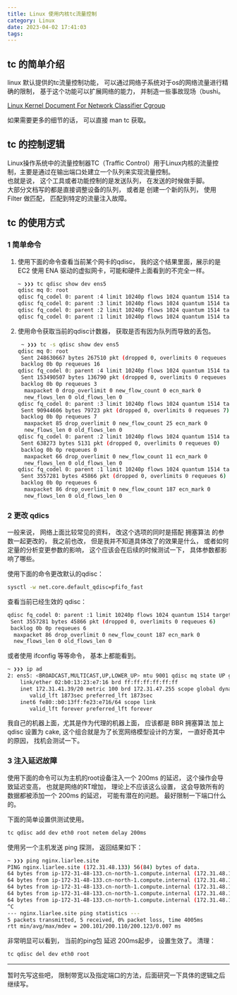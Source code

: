 ```yaml
---
title: Linux 使用内核tc流量控制
category: Linux
date: 2023-04-02 17:41:03
tags:
---
```


## tc 的简单介绍
linux 默认提供的tc流量控制功能， 可以通过网络子系统对于os的网络流量进行精确的限制， 基于这个功能可以扩展网络的能力， 并制造一些事故现场（bushi。

[Linux Kernel Document For Network Classifier Cgroup](https://www.kernel.org/doc/html/v5.3/admin-guide/cgroup-v1/net_cls.html)

如果需要更多的细节的话， 可以直接 man tc 获取。

## tc 的控制逻辑
Linux操作系统中的流量控制器TC（Traffic Control）用于Linux内核的流量控制，主要是通过在输出端口处建立一个队列来实现流量控制。  
也就是说， 这个工具或者功能控制的是发送队列， 在发送的时候做手脚。  
大部分文档写的都是直接调整设备的队列， 或者是 创建一个新的队列， 使用Filter 做匹配， 匹配到特定的流量注入故障。
## tc 的使用方式
### 1 简单命令
1. 使用下面的命令查看当前某个网卡的qdisc， 我的这个结果里面，展示的是EC2 使用 ENA 驱动的虚拟网卡，可能和硬件上面看到的不完全一样。  
   ```bash
   ~ ❯❯❯ tc qdisc show dev ens5
   qdisc mq 0: root
   qdisc fq_codel 0: parent :4 limit 10240p flows 1024 quantum 1514 target 5ms interval 100ms memory_limit 32Mb ecn drop_batch 64
   qdisc fq_codel 0: parent :3 limit 10240p flows 1024 quantum 1514 target 5ms interval 100ms memory_limit 32Mb ecn drop_batch 64
   qdisc fq_codel 0: parent :2 limit 10240p flows 1024 quantum 1514 target 5ms interval 100ms memory_limit 32Mb ecn drop_batch 64
   qdisc fq_codel 0: parent :1 limit 10240p flows 1024 quantum 1514 target 5ms interval 100ms memory_limit 32Mb ecn drop_batch 64
   ```
2. 使用命令获取当前的qdisc计数器， 获取是否有因为队列而导致的丢包。
   ```bash
    ~ ❯❯❯ tc -s qdisc show dev ens5
   qdisc mq 0: root
    Sent 248630667 bytes 267510 pkt (dropped 0, overlimits 0 requeues 16)
    backlog 0b 0p requeues 16
   qdisc fq_codel 0: parent :4 limit 10240p flows 1024 quantum 1514 target 5ms interval 100ms memory_limit 32Mb ecn drop_batch 64
    Sent 153490507 bytes 136790 pkt (dropped 0, overlimits 0 requeues 3)
    backlog 0b 0p requeues 3
     maxpacket 0 drop_overlimit 0 new_flow_count 0 ecn_mark 0
     new_flows_len 0 old_flows_len 0
   qdisc fq_codel 0: parent :3 limit 10240p flows 1024 quantum 1514 target 5ms interval 100ms memory_limit 32Mb ecn    drop_batch 64
    Sent 90944606 bytes 79723 pkt (dropped 0, overlimits 0 requeues 7)
    backlog 0b 0p requeues 7
     maxpacket 85 drop_overlimit 0 new_flow_count 25 ecn_mark 0
     new_flows_len 0 old_flows_len 0
   qdisc fq_codel 0: parent :2 limit 10240p flows 1024 quantum 1514 target 5ms interval 100ms memory_limit 32Mb ecn drop_batch 64
    Sent 638273 bytes 5131 pkt (dropped 0, overlimits 0 requeues 0)
    backlog 0b 0p requeues 0
     maxpacket 66 drop_overlimit 0 new_flow_count 11 ecn_mark 0
     new_flows_len 0 old_flows_len 0
   qdisc fq_codel 0: parent :1 limit 10240p flows 1024 quantum 1514 target 5ms interval 100ms memory_limit 32Mb ecn    drop_batch 64
    Sent 3557281 bytes 45866 pkt (dropped 0, overlimits 0 requeues 6)
    backlog 0b 0p requeues 6
     maxpacket 86 drop_overlimit 0 new_flow_count 187 ecn_mark 0
     new_flows_len 0 old_flows_len 0
   ```
### 2 更改 qdics
一般来说， 网络上面比较常见的资料， 改这个选项的同时是搭配 拥塞算法 的参数一起更改的， 我之前也改， 但是我并不知道具体改了的效果是什么， 或者如何定量的分析变更参数的影响， 这个应该会在后续的时候测试一下， 具体参数都影响了哪些。
 
使用下面的命令更改默认的qdisc：
```bash
sysctl -w net.core.default_qdisc=pfifo_fast
```
查看当前已经生效的 qdisc：
```bash
qdisc fq_codel 0: parent :1 limit 10240p flows 1024 quantum 1514 target 5ms interval 100ms memory_limit 32Mb ecn drop_batch 64
 Sent 3557281 bytes 45866 pkt (dropped 0, overlimits 0 requeues 6)
 backlog 0b 0p requeues 6
  maxpacket 86 drop_overlimit 0 new_flow_count 187 ecn_mark 0
  new_flows_len 0 old_flows_len 0
```
或者使用 ifconfig 等等命令， 基本上都能看到。
```bash
~ ❯❯❯ ip ad
2: ens5: <BROADCAST,MULTICAST,UP,LOWER_UP> mtu 9001 qdisc mq state UP group default qlen 1000
    link/ether 02:b0:13:23:e7:16 brd ff:ff:ff:ff:ff:ff
    inet 172.31.41.39/20 metric 100 brd 172.31.47.255 scope global dynamic ens5
       valid_lft 1873sec preferred_lft 1873sec
    inet6 fe80::b0:13ff:fe23:e716/64 scope link
       valid_lft forever preferred_lft forever
```
我自己的机器上面，尤其是作为代理的机器上面， 应该都是 BBR 拥塞算法 加上 qdisc 设置为 cake, 这个组合就是为了长宽网络模型设计的方案， 一直好奇其中的原因， 找机会测试一下。
### 3 注入延迟故障
使用下面的命令可以为主机的root设备注入一个 200ms 的延迟， 这个操作会导致延迟变高， 也就是网络的RT增加， 理论上不应该这么设置， 这会导致所有的数据都被添加一个 200ms 的延迟， 可能有潜在的问题。 最好限制一下端口什么的。

下面的简单设置供测试使用。
```bash
tc qdisc add dev eth0 root netem delay 200ms
```
使用另一个主机发送 ping 探测， 返回结果如下：
```bash
~ ❯❯❯ ping nginx.liarlee.site
PING nginx.liarlee.site (172.31.48.133) 56(84) bytes of data.
64 bytes from ip-172-31-48-133.cn-north-1.compute.internal (172.31.48.133): icmp_seq=1 ttl=255 time=200 ms
64 bytes from ip-172-31-48-133.cn-north-1.compute.internal (172.31.48.133): icmp_seq=2 ttl=255 time=200 ms
64 bytes from ip-172-31-48-133.cn-north-1.compute.internal (172.31.48.133): icmp_seq=3 ttl=255 time=200 ms
64 bytes from ip-172-31-48-133.cn-north-1.compute.internal (172.31.48.133): icmp_seq=4 ttl=255 time=200 ms
64 bytes from ip-172-31-48-133.cn-north-1.compute.internal (172.31.48.133): icmp_seq=5 ttl=255 time=200 ms
^C
--- nginx.liarlee.site ping statistics ---
5 packets transmitted, 5 received, 0% packet loss, time 4005ms
rtt min/avg/max/mdev = 200.101/200.110/200.123/0.007 ms
```
非常明显可以看到， 当前的ping包 延迟 200ms起步， 设置生效了。
清理： 
```bash
tc qdisc del dev eth0 root
```

---
暂时先写这些吧， 限制带宽以及指定端口的方法，后面研究一下具体的逻辑之后继续写。



